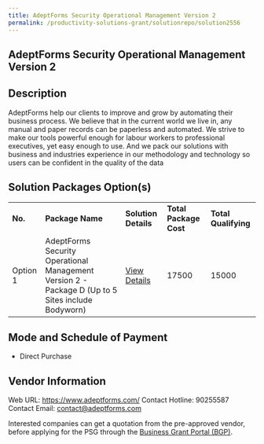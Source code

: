 ```yaml
---
title: AdeptForms Security Operational Management Version 2
permalink: /productivity-solutions-grant/solutionrepo/solution2556
---
```


## AdeptForms Security Operational Management Version 2

## Description

AdeptForms help our clients to improve and grow by automating their business process. We believe that in the current world we live in, any manual and paper records can be paperless and automated. We strive to make our tools powerful enough for labour workers to professional executives, yet easy enough to use. And we pack our solutions with business and industries experience in our methodology and technology so users can be confident in the quality of the data

## Solution Packages Option(s)

<table>
<tr>
<td><b>No.</b></td>
<td><b>Package Name</b></td>
<td><b>Solution Details</b></td>
<td><b>Total Package Cost</b></td>
<td><b>Total Qualifying</b></td>
</tr>
<tr>
<td>Option 1</td>
<td>AdeptForms Security Operational Management Version 2 - Package D (Up to 5 Sites include Bodyworn)</td>
<td><a href='https://www.gobusiness.gov.sg/images/psg/Adept_Ventures_20200133_Desensitised_Annex_3_Part_4.pdf'>View Details</a></td>
<td>17500</td>
<td>15000</td>
</tr>
</table>

## Mode and Schedule of Payment

 - Direct Purchase

## Vendor Information

 Web URL: https://www.adeptforms.com/ 
Contact Hotline: 90255587 
Contact Email: contact@adeptforms.com 


Interested companies can get a quotation from the pre-approved vendor, before applying for the PSG through the <a href='https://www.businessgrants.gov.sg/'>Business Grant Portal (BGP)</a>.

<script src="/jquery/resize-tables.js"></script>
